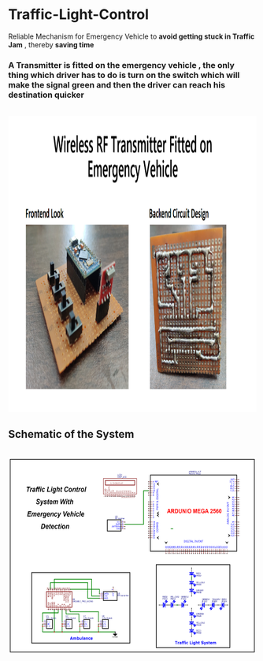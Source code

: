 # Traffic-Light-Control
Reliable Mechanism for Emergency Vehicle to <b>avoid getting stuck in Traffic Jam</b> , thereby <b>saving time </b>

### A Transmitter is fitted on the emergency vehicle , the only thing which driver has to do is turn on the switch which will make the signal green and then the driver can reach his destination quicker

<br>
<img src ="Transmitter.png" alt="#" width="600px" height="600px">

## Schematic of the System 
<br>
<img src ="Schematic Traffic Light Control System.png" alt"#" width="800px" height="400px">
<br>
